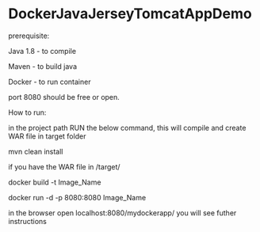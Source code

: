 # DockerJavaJerseyTomcatAppDemo

prerequisite:

Java 1.8 - to compile

Maven - to build java

Docker - to run container

port 8080 should be free or open.

How to run:

in the project path RUN the below command, this will compile and create WAR file in target folder

mvn clean install

if you have the WAR file in /target/ 

docker build -t Image_Name

docker run -d -p 8080:8080 Image_Name

in the browser open localhost:8080/mydockerapp/ you will see futher instructions 
